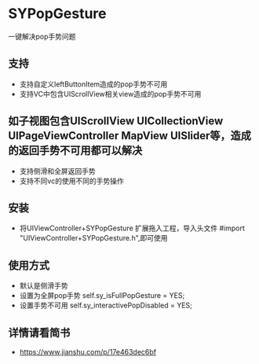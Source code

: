 # SYPopGesture
一键解决pop手势问题

## 支持
* 支持自定义leftButtonItem造成的pop手势不可用
* 支持VC中包含UIScrollView相关view造成的pop手势不可用
## 如子视图包含UIScrollView UICollectionView UIPageViewController MapView UISlider等，造成的返回手势不可用都可以解决
* 支持侧滑和全屏返回手势
* 支持不同vc的使用不同的手势操作

## 安装
* 将UIViewController+SYPopGesture 扩展拖入工程，导入头文件 #import "UIViewController+SYPopGesture.h",即可使用

## 使用方式
* 默认是侧滑手势
* 设置为全屏pop手势    self.sy_isFullPopGesture = YES;
* 设置手势不可用       self.sy_interactivePopDisabled = YES;

## 详情请看简书
  * https://www.jianshu.com/p/17e463dec6bf

